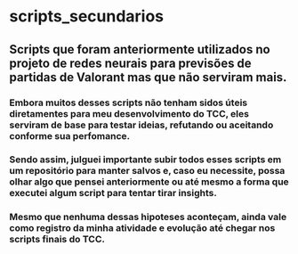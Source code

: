 # scripts_secundarios
## Scripts que foram anteriormente utilizados no projeto de redes neurais para previsões de partidas de Valorant mas que não serviram mais.

### Embora muitos desses scripts não tenham sidos úteis diretamentes para meu desenvolvimento do TCC, eles serviram de base para testar ideias, refutando ou aceitando conforme sua perfomance.
### Sendo assim, julguei importante subir todos esses scripts em um repositório para manter salvos e, caso eu necessite, possa olhar algo que pensei anteriormente ou até mesmo a forma que executei algum script para tentar tirar insights.
### Mesmo que nenhuma dessas hipoteses aconteçam, ainda vale como registro da minha atividade e evolução até chegar nos scripts finais do TCC.
